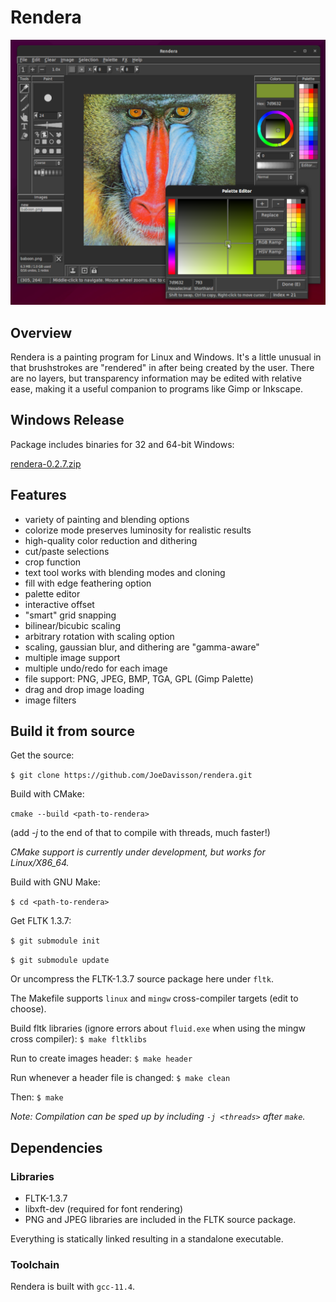 Rendera
=======

![Screenshot](https://raw.githubusercontent.com/JoeDavisson/rendera/master/packaging/screenshot.png)

## Overview
Rendera is a painting program for Linux and Windows. It's a little unusual in that brushstrokes are "rendered" in after being created by the user. There are no layers, but transparency information may be edited with relative ease, making it a useful companion to programs like Gimp or Inkscape.

## Windows Release
Package includes binaries for 32 and 64-bit Windows:

[rendera-0.2.7.zip](https://github.com/JoeDavisson/rendera/releases/tag/v0.2.7)

## Features
 * variety of painting and blending options
 * colorize mode preserves luminosity for realistic results
 * high-quality color reduction and dithering
 * cut/paste selections
 * crop function
 * text tool works with blending modes and cloning
 * fill with edge feathering option
 * palette editor
 * interactive offset
 * "smart" grid snapping
 * bilinear/bicubic scaling
 * arbitrary rotation with scaling option
 * scaling, gaussian blur, and dithering are "gamma-aware"
 * multiple image support
 * multiple undo/redo for each image
 * file support: PNG, JPEG, BMP, TGA, GPL (Gimp Palette)
 * drag and drop image loading
 * image filters

## Build it from source
Get the source:

```$ git clone https://github.com/JoeDavisson/rendera.git```

Build with CMake:

```cmake --build <path-to-rendera>```

(add *-j* to the end of that to compile with threads, much faster!)

*CMake support is currently under development, but works for Linux/X86_64.* 

Build with GNU Make:

```$ cd <path-to-rendera>```

Get FLTK 1.3.7:

```$ git submodule init```

```$ git submodule update```

Or uncompress the FLTK-1.3.7 source package here under `fltk`.

The Makefile supports ```linux``` and ```mingw``` cross-compiler targets (edit to choose).

Build fltk libraries (ignore errors about ```fluid.exe``` when using the mingw cross compiler):
```$ make fltklibs```

Run to create images header:
```$ make header```

Run whenever a header file is changed:
```$ make clean```

Then:
```$ make```

*Note: Compilation can be sped up by including ```-j <threads>``` after ```make```.*

## Dependencies

### Libraries
 * FLTK-1.3.7
 * libxft-dev (required for font rendering)
 * PNG and JPEG libraries are included in the FLTK source package.

Everything is statically linked resulting in a standalone executable.

### Toolchain
Rendera is built with ```gcc-11.4```.

